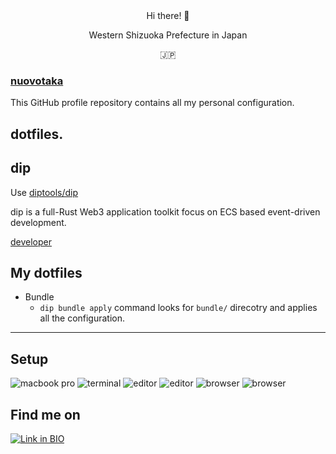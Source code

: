 


<div align="center">
  <br />  <br />
  
  <p>Hi there! 👋</p>
  
  <p>Western Shizuoka Prefecture in Japan</p>
  🇯🇵
</div>

### [nuovotaka](https://github.com/nuovotaka)

This GitHub profile repository contains all my personal configuration.

## dotfiles.

## dip

Use [diptools/dip](https://github.com/diptools/dip)

dip is a full-Rust Web3 application toolkit focus on ECS based event-driven development.

[developer](https://github.com/junichisugiura)

## My dotfiles

- Bundle
  - `dip bundle apply` command looks for `bundle/` direcotry and applies all the configuration.
 
 -----

## Setup

![macbook pro](https://img.shields.io/badge/M4%20Pro%20MacBook%20Pro%2024'-000000?style=for-the-badge&logo=apple)
![terminal](https://img.shields.io/badge/Kitty-000000?style=for-the-badge&logo=kitty)
![editor](https://img.shields.io/badge/Vscode-000000?style=for-the-badge&logo=vscode)
![editor](https://img.shields.io/badge/Neovim-000000?style=for-the-badge&logo=neovim)
![browser](https://img.shields.io/badge/Brave-000000?style=for-the-badge&logo=brave)
![browser](https://img.shields.io/badge/Dia-000000?style=for-the-badge&logo=dia)

## Find me on

[![Link in BIO](https://img.shields.io/badge/Link%20in%20Bio-000?style=for-the-badge&logo=linkinbio)](https://linkinbio.nuovotaka.com)

